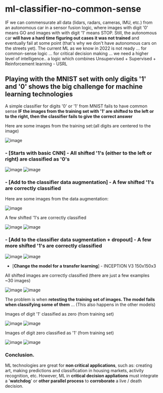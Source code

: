 # ml-classifier-no-common-sense

IF we can commensurate all data (lidars, radars, cameras, IMU, etc.) from an autonomous car in a sensor fusion logic, where images with digit '0' means GO and images with with digit '1' means STOP. Still, the autonomous car **will have a hard time figuring out cases it was not trained** and eventually fail at some point (that's why we don't have autonomous cars on the streets yet). The current ML as we know in 2022 is not ready ... for common-sense logic ... for critical decision making ... we need a higher level of intelligence.. a logic which combines Unsupervised + Supervised + Reinforcement learning - USRL

## Playing with the MNIST set with only digits '1' and '0' shows the big challenge for machine learning technologies

A simple classifier for digits '0' or '1' from MNIST fails to have common sense **IF the images from the training set with '1' are shifted to the left or to the right, then the classifier fails to give the correct answer** 

Here are some images from the training set:(all digits are centered to the image)

![image](https://user-images.githubusercontent.com/94204361/176938626-9458d2f9-81e1-4759-a068-60d5abd6112d.png)


### - [**Starts with basic CNN**] - All shifted '1's (either to the left or right) are classified as '0's

![image](https://user-images.githubusercontent.com/94204361/176938776-dc5457a7-0eb0-4391-9634-4f9872946f34.png)
![image](https://user-images.githubusercontent.com/94204361/176938887-92827352-f025-4fd3-ac8a-d5aa08166832.png)


### - [**Add to the classifier data augmentation**] - A few shifted '1's are correctly classified

Here are some images from the data augmentation:

![image](https://user-images.githubusercontent.com/94204361/177024994-940ecd4e-8ae0-45e7-9c99-6ccfad1eb34f.png)

A few shifted '1's are correctly classified

![image](https://user-images.githubusercontent.com/94204361/176939029-d5ccb48a-e5ff-4261-b48d-5a29a6bfba32.png)
![image](https://user-images.githubusercontent.com/94204361/176939142-01f73cdc-71a8-48e8-afc9-c214baa1d74e.png)


### - [**Add to the classifier data sugmentation + dropout**] - A few more shifted '1's are correctly classified

![image](https://user-images.githubusercontent.com/94204361/176939435-4e85a2c8-ee0f-46d0-a270-38669d1e9397.png)
![image](https://user-images.githubusercontent.com/94204361/176939471-1b1827f8-d211-41bf-a597-6463c4ccc45a.png)


- [**Change the model for a transfer learning**] - INCEPTION V3 150x150x3

All shifted images are correctly classified (there are just a few examples ~30 images)

![image](https://user-images.githubusercontent.com/94204361/177025137-a616411d-bae7-4742-ba1b-1b5b2b74eef9.png)
![image](https://user-images.githubusercontent.com/94204361/177025153-e56df60b-d88d-43fb-8517-d57565be1a43.png)

The problem is when **retesting the training set of images. The model fails when classifying some of them** ...
(This also happens in the other models)

Images of digit '1' classified as zero (from training set)

![image](https://user-images.githubusercontent.com/94204361/177025477-3db529b5-1c15-48e2-ad2c-80f722fc9ad7.png)
![image](https://user-images.githubusercontent.com/94204361/177025484-eb5ba4e2-5962-4506-ba85-e07da6c9fa3d.png)

Images of digit zero classified as '1' (from training set)

![image](https://user-images.githubusercontent.com/94204361/177059130-f2dc8999-9a0b-4a6e-9cd8-5af98332a663.png)
![image](https://user-images.githubusercontent.com/94204361/177059156-65cb9f26-e629-4df4-9be3-fab62f6a0847.png)


### Conclusion.

ML technologies are great for **non critical applications**, such as: creating art, making predictions and classification in housing markets, activity recognition, etc. However, ML in **critical decision appliations** must integrate a '**watchdog**' or **other parallel process** to **corroborate** a  live / death decision.

